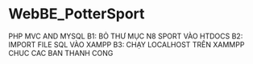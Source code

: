 # WebBE_PotterSport
PHP MVC AND MYSQL
B1: BỎ THƯ MỤC N8 SPORT VÀO HTDOCS
B2: IMPORT FILE SQL VÀO XAMPP
B3: CHẠY LOCALHOST TRÊN XAMMPP
CHUC CAC BAN THANH CONG 
